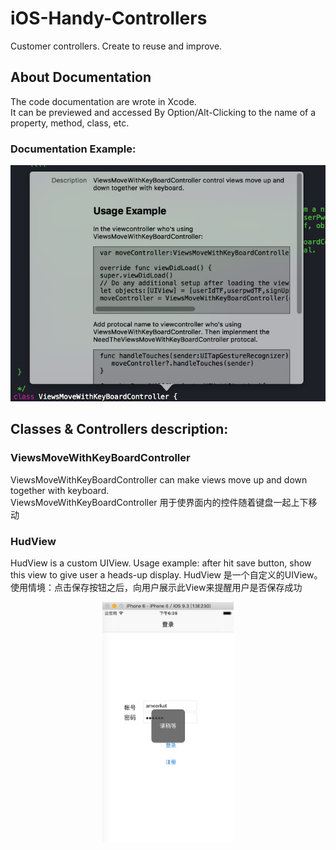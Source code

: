 
# iOS-Handy-Controllers
Customer controllers. Create to reuse and improve.  

## About Documentation
The code documentation are wrote in Xcode.  
It can be previewed and accessed By Option/Alt-Clicking to the name of a property, method, class, etc.  
### Documentation Example:
![alt text](https://github.com/ameerkat81/iOS-Handy-Controllers/blob/master/Pictures/documentationExamplePic.png)

## Classes & Controllers description:
### ViewsMoveWithKeyBoardController
ViewsMoveWithKeyBoardController can make views move up and down together with keyboard.  
ViewsMoveWithKeyBoardController 用于使界面内的控件随着键盘一起上下移动
### HudView
HudView is a custom UIView. Usage example: after hit save button, show this view to give user a heads-up display.
HudView 是一个自定义的UIView。使用情境：点击保存按钮之后，向用户展示此View来提醒用户是否保存成功  
<div align=center>
<img src="https://github.com/ameerkat81/iOS-Handy-Controllers/blob/master/Pictures/HudView.jpeg" width ="210" height = "384" />
</div>
